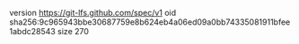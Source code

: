 version https://git-lfs.github.com/spec/v1
oid sha256:9c965943bbe30687759e8b624eb4a06ed09a0bb74335081911bfee1abdc28543
size 270

